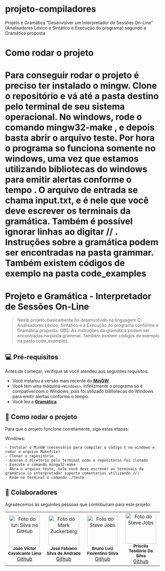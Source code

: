 # projeto-compiladores
Projeto e Gramática  “Desenvolver um Interpretador de Sessões On-Line” (Analisadores Léxico e Sintático e Execução do programa)  segundo a Gramática proposta
# Como rodar o projeto
Para conseguir rodar o projeto é preciso ter instalado o mingw. Clone o repositório e vá até a pasta destino pelo terminal de seu sistema operacional. No  windows, rode o comando mingw32-make , e depois basta abrir o arquivo teste. Por hora o programa so funciona somente no windows, uma vez que estamos utilizando bibliotecas do windows para emitir alertas conforme o tempo . O arquivo de entrada se chama input.txt, e é nele que você deve escrever os terminais da gramática. Também é possível ignorar linhas ao digitar // . Instruções sobre a gramática podem ser encontradas na pasta grammar. Também existem códigos de exemplo na pasta code_examples
=======
# Projeto e Gramática - Interpretador de Sessões On-Line

> Neste projeto, basicamente foi desenvolvido na linguagem C: Analisadores Léxico, Sintático e a Execução do programa conforme a Gramática proposta.
> OBS: As instruções da gramática podem ser encontradas na pasta grammar. Também existem códigos de exemplo na pasta code_examples.

## 💻 Pré-requisitos

Antes de começar, verifique se você atendeu aos seguintes requisitos:

* Você instalou a versão mais recente do **[MinGW](https://sourceforge.net/projects/mingw/)**
* Você tem uma máquina `<Windows>`. Infelizmente o programa só é compatível com o Windows, pois foi utilizado bibliotecas do Windows para emitir alertas conforme o tempo.
* Você leu a **[Gramática](https://github.com/Jvictor-7/projeto-compiladores/blob/main/grammar/Gramatica-BNF-Projeto-Interpretador-Atualizado.pdf)**.

## 🚀 Como rodar o projeto

Para que o projeto funcione corretamente, siga estas etapas:

Windows:
```
- Instalar o MinGW (necessário para compilar o código C no windows e rodar o arquivo Makefile)
- Clonar o repositório
- Acesse o diretório pelo terminal onde o repositório foi clonado
- Execute o comando mingw32-make
- Abra o arquivo teste, nele você deve escrever os terminais da gramática (o interpretador suporta comentarios utilizando //)
- Rode no terminal o comando ./teste
```

## 🤝 Colaboradores

Agradecemos às seguintes pessoas que contribuíram para este projeto:

<table>
  <tr>
    <td align="center">
      <a>
        <img src="https://avatars.githubusercontent.com/u/81593768?v=4" width="100px;" alt="Foto do Iuri Silva no GitHub"/><br>
        <sub>
          <b>João Victor Cavalcante Lima</b>
          <br>
          <a href="https://github.com/Jvictor-7">Github</a>
        </sub>
      </a>
    </td>
    <td align="center">
      <a>
        <img src="https://avatars.githubusercontent.com/u/86822537?v=4" width="100px;" alt="Foto do Mark Zuckerberg"/><br>
        <sub>
          <b>José Fabiano Silva de Andrade</b>
          <br>
          <a href="https://github.com/Radbios">Github</a>
        </sub>
      </a>
    </td>
    <td align="center">
      <a>
        <img src="https://avatars.githubusercontent.com/u/91622210?v=4" width="100px;" alt="Foto do Steve Jobs"/><br>
        <sub>
          <b>Bruno Luiz Florentino Silva</b>
          <br>
          <a href="https://github.com/Brunot101">Github</a>
        </sub>
      </a>
    </td>
    <td align="center">
      <a>
        <img src="https://avatars.githubusercontent.com/u/106382466?v=4" width="100px;" alt="Foto do Steve Jobs"/><br>
        <sub>
          <b>Priscila Teodório Da Silva</b>
          <br>
          <a href="https://github.com/techpril">Github</a>
        </sub>
      </a>
    </td>
  </tr>
</table>
